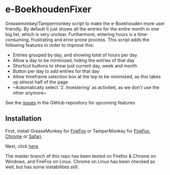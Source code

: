 # e-BoekhoudenFixer

Greasemonkey/Tampermonkey script to make the e-Boekhouden more user friendly. By default it just shows all the entries for the entire month in one big list, which is very unclear. Furthermore, entering hours is a time-consuming, frustrating and error prone process. This script adds the following features in order to improve this:

- Entries grouped by day, and showing total of hours per day
- Allow a day to be minimized, hiding the entries of that day
- Shortcut buttons to show just current day, week and month
- Button per day to add entries for that day
- Allow timeframe selection box at the top to be minimized, as this takes up almost half of the page
- ~Automatically select '2. Investering' as activiteit, as we don't use the other anymore~

See the [issues](https://github.com/JaykeMeijer/e-BoekhoudenFixer/issues?q=is%3Aissue+is%3Aopen+label%3A%22new+feature%22) in the GitHub repository for upcoming features

## Installation

First, install GreaseMonkey for [FireFox](https://addons.mozilla.org/en-US/firefox/addon/greasemonkey/) or TamperMonkey for [FireFox](https://addons.mozilla.org/en-US/firefox/addon/tampermonkey/), [Chrome](https://chrome.google.com/webstore/detail/tampermonkey/dhdgffkkebhmkfjojejmpbldmpobfkfo?hl=en) or [Safari](https://tampermonkey.net/?browser=safari).

Next, click [here](https://github.com/JaykeMeijer/e-BoekhoudenFixer/raw/master/eboekhouden.user.js).

The master branch of this repo has been tested on Firefox & Chrome on Windows, and FireFox on Linux. Chrome on Linux has been checked as well, but has some instabilities still.
